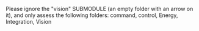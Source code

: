 Please ignore the "vision" SUBMODULE (an empty folder with an arrow on it), and only assess the following folders:
command, control, Energy, Integration, Vision
